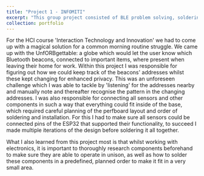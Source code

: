 ```yaml
---
title: "Project 1 - INFOMITI"
excerpt: "This group project consisted of BLE problem solving, soldering and careful planning.<br/><img src='/images/500x300.png'>"
collection: portfolio
---
```


For the HCI course 'Interaction Technology and Innovation' we had to come up with a magical solution for a common morning routine struggle. We came up with the UnfORBgettable: a globe which would let the user know which Bluetooth beacons, connected to important items, where present when leaving their home for work. 
Within this project I was responsible for figuring out how we could keep track of the beacons' addresses whilst these kept changing for enhanced privacy. This was an unforeseen challenge which I was able to tackle by 'listening' for the addresses nearby and manually note and thereafter recognise the pattern in the changing addresses. I was also responsible for connecting all sensors and other components in such a way that everything could fit inside of the base, which required careful planning of the perfboard layout and order of soldering and installation. For this I had to make sure all sensors could be connected pins of the ESP32 that supported their functionality, to succeed I made multiple iterations of the design before soldering it all together.

What I also learned from this project most is that whilst working with electronics, it is important to thoroughly research components beforehand to make sure they are able to operate in unison, as well as how to solder these components in a predefined, planned order to make it fit in a very small area.
